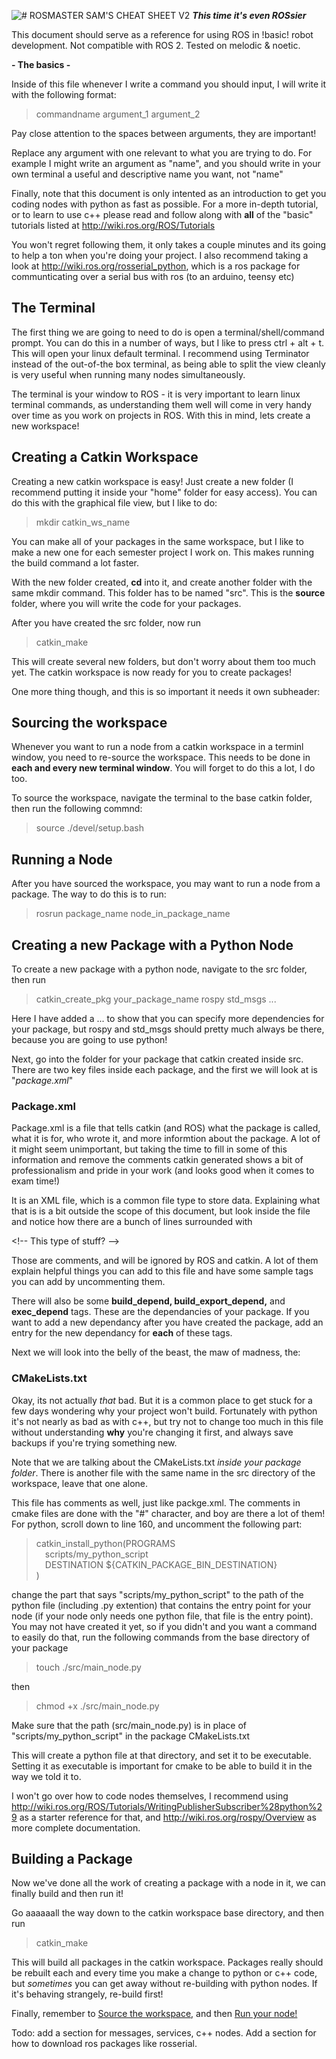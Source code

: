 
![# ROSMASTER SAM'S CHEAT SHEET V2](https://i.imgur.com/VfweMIg.png)
***This time it's even ROSsier***

This document should serve as a reference for using ROS in !basic! robot development. Not compatible with ROS 2. Tested on melodic & noetic.


**- The basics -**

<!-- This document is written as a .md file. You should be able to see the first line as a bold heading if you opened it in visual studio code/pycharm or any good code editor. 

but if you can see this paragraph, that means you're reading it as text. If you want to see it rendered nicely, open it in one of these programs, 
or paste the contents of this file into an online  markdown editor, 
like https://dillinger.io/ -->

Inside of this file whenever I write a command you should input, I will write it with the following format:
> commandname argument_1 argument_2 

Pay close attention to the spaces between arguments, they are important!

Replace any argument with one relevant to what you are trying to do. For example I might 
write an argument as "name", and you should write in your own terminal a useful and 
descriptive name you want, not "name"

Finally, note that this document is only intented as an introduction to get you coding nodes with python as fast as possible. For a more in-depth tutorial, or to learn to use c++ please read and follow along with **all** of the "basic" tutorials listed at http://wiki.ros.org/ROS/Tutorials

You won't regret following them, it only takes a couple minutes and its going to help a ton when you're doing your project. I also recommend taking a look at http://wiki.ros.org/rosserial_python, which is a ros package for communticating over a serial bus with ros (to an arduino, teensy etc)

## The Terminal
The first thing we are going to need to do is open a terminal/shell/command prompt. You can do this in a number of ways, 
but I like to press ctrl + alt + t. This will open your linux default terminal. I recommend using Terminator instead 
of the out-of-the box terminal, as being able to split the view cleanly is very useful when running many nodes 
simultaneously.

The terminal is your window to ROS - it is very important to learn linux terminal commands, as understanding them well
will come in very handy over time as you work on projects in ROS. With this in mind, lets create a new workspace!

## Creating a Catkin Workspace
Creating a new catkin workspace is easy! Just create a new folder (I recommend 
putting it inside your "home" folder for easy access). You can do this with the 
graphical file view, but I like to do:
> mkdir catkin_ws_name

You can make all of your packages in the same workspace, but I like to make a new one for each semester project I work on. This makes running the build command a lot faster.

With the new folder created, **cd** into it, and create another folder with the same mkdir command. This folder has to be named "src". This is the **source** folder, where you will write the code for your packages.

After you have created the src folder, now run 
> catkin_make

This will create several new folders, but don't worry about them too much yet. The catkin workspace is now ready for you to create packages!

One more thing though, and this is so important it needs it own subheader:

## Sourcing the workspace

Whenever you want to run a node from a catkin workspace in a terminl window, you 
need to re-source the workspace. This needs to be done in **each and every new 
terminal window**. You will forget to do this a lot, I do too.

To source the workspace, navigate the terminal to the base catkin folder, then 
run the following commnd:

> source ./devel/setup.bash

## Running a Node

After you have sourced the workspace, you may want to run a node from a package. The way to do this is to run:

> rosrun package_name node_in_package_name

## Creating a new Package with a Python Node

To create a new package with a python node, navigate to the src folder, then run

> catkin_create_pkg your_package_name rospy std_msgs ...

Here I have added a ... to show that you can specify more dependencies for your package, 
but rospy and std_msgs should pretty much always be there, because you are going to use python!

Next, go into the folder for your package that catkin created inside src. There are two key files inside each package, and the first we will look at is "*package.xml*"

### Package.xml
Package.xml is a file that tells catkin (and ROS) what the package is called, what it is for, who wrote it, and more informtion about the package. A lot of it might seem 
unimportant, but taking the time to fill in some of this information and remove the comments catkin generated shows a bit of professionalism and pride in your work (and looks good when it comes to exam time!) 

It is an XML file, which is a common file type to store data. Explaining what that is is a bit outside the 
scope of this document, but look inside the file and notice how there are a bunch of lines surrounded with 

&lt;!-- This type of stuff? --&gt;

Those are comments, and will be ignored by ROS and catkin. A lot of them explain helpful things you can add 
to this file and have some sample tags you can add by uncommenting them. 

There will also be some **build_depend, build_export_depend,** and **exec_depend** tags. These are the dependancies of your package. If you want to add a new dependancy after you have created the package, add an entry for the new dependancy for **each** of these tags. 

Next we will look into the belly of the beast, the maw of madness, the:

### CMakeLists.txt

Okay, its not actually *that* bad. But it is a common place to get stuck for a few days wondering why your project won't build. Fortunately with python it's not nearly as bad as with c++, but try not to change too much in this file without understanding **why** you're changing it first, and always save backups if you're trying something new.

Note that we are talking about the CMakeLists.txt *inside your package folder*. There is another file with the same name in the src directory of the workspace, leave that one alone.

This file has comments as well, just like packge.xml. The comments in cmake files are done with the "#" character, and boy are there a lot of them! For python, scroll down to line 160, and uncomment the following part:
>catkin_install_python(PROGRAMS  
&emsp;scripts/my_python_script  
&emsp;DESTINATION ${CATKIN_PACKAGE_BIN_DESTINATION}  
)

change the part that says "scripts/my_python_script" to the path of the python file (including .py extention) that contains the entry point for your node (if your node only needs one python file, that file is the entry point). You may not have created it yet, so if you didn't and you want a command to easily do that, run the following commands from the base directory of your package

> touch ./src/main_node.py

then 

> chmod +x ./src/main_node.py

Make sure that the path (src/main_node.py) is in place of "scripts/my_python_script" in the package CMakeLists.txt

This will create a python file at that directory, and set it to be executable. Setting it as executable is important for cmake to be able to build it in the way we told it to.

I won't go over how to code nodes themselves, I recommend using http://wiki.ros.org/ROS/Tutorials/WritingPublisherSubscriber%28python%29 as a starter reference for that, and http://wiki.ros.org/rospy/Overview as more complete documentation.

## Building a Package

Now we've done all the work of creating a package with a node in it, we can finally build and then run it!

Go aaaaaall the way down to the catkin workspace base directory, and then run

> catkin_make

This will build all packages in the catkin workspace. Packages really should be rebuilt each and every time you make a change to python or c++ code, but *sometimes* you can get away without re-building with python nodes. If it's behaving strangely, re-build first! 

Finally, remember to [Source the workspace](#sourcing-the-workspace), and then [Run your node!](#running-a-node)

Todo: add a section for messages, services, c++ nodes. Add a section for how to download ros packages like rosserial.


